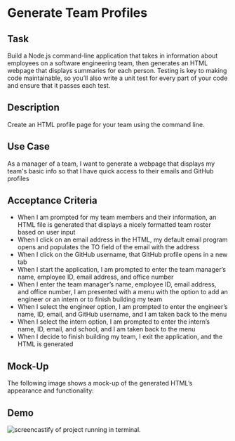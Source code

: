 # Generate Team Profiles

## Task

Build a Node.js command-line application that takes in information about employees on a software engineering team, then generates an HTML webpage that displays summaries for each person. Testing is key to making code maintainable, so you’ll also write a unit test for every part of your code and ensure that it passes each test.

## Description

Create an HTML profile page for your team using the command line.

## Use Case

As a manager of a team, I want to generate a webpage that displays my team's basic info so that I have quick access to their emails and GitHub profiles

## Acceptance Criteria

- When I am prompted for my team members and their information, an HTML file is generated that displays a nicely formatted team roster based on user input
- When I click on an email address in the HTML, my default email program opens and populates the TO field of the email with the address
- When I click on the GitHub username, that GitHub profile opens in a new tab
- When I start the application, I am prompted to enter the team manager’s name, employee ID, email address, and office number
- When I enter the team manager’s name, employee ID, email address, and office number, I am presented with a menu with the option to add an engineer or an intern or to finish building my team
- When I select the engineer option, I am prompted to enter the engineer’s name, ID, email, and GitHub username, and I am taken back to the menu
- When I select the intern option, I am prompted to enter the intern’s name, ID, email, and school, and I am taken back to the menu
- When I decide to finish building my team, I exit the application, and the HTML is generated

## Mock-Up

The following image shows a mock-up of the generated HTML’s appearance and functionality:

## Demo

![screencastify of project running in terminal.](./Screencastify.gif)
